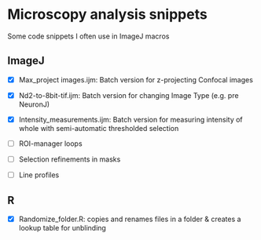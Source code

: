 # Microscopy analysis snippets
Some code snippets I often use in ImageJ macros

## ImageJ
- [x] Max_project images.ijm: Batch version for z-projecting Confocal images
- [x] Nd2-to-8bit-tif.ijm: Batch version for changing Image Type (e.g. pre NeuronJ)
- [x] Intensity_measurements.ijm: Batch version for measuring intensity of whole with semi-automatic thresholded selection
- [ ] ROI-manager loops
- [ ] Selection refinements in masks
- [ ] Line profiles


## R
- [x] Randomize_folder.R: copies and renames files in a folder & creates a lookup table for unblinding